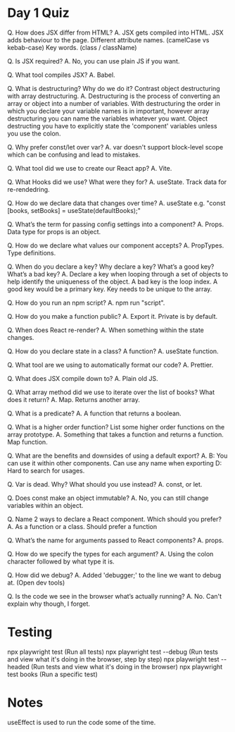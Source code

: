 # Day 1 Quiz

Q. How does JSX differ from HTML?
A. JSX gets compiled into HTML.
JSX adds behaviour to the page.
Different attribute names. (camelCase vs kebab-case)
Key words. (class / className)

Q. Is JSX required?
A. No, you can use plain JS if you want.

Q. What tool compiles JSX?
A. Babel.

Q. What is destructuring? Why do we do it? Contrast object destructuring with array destructuring.
A. Destructuring is the process of converting an array or object into a number of variables. With destructuring the order in which you declare your variable names is in important, however array destructuring you can name the variables whatever you want. Object destructing you have to explicitly state the 'component' variables unless you use the colon.

Q. Why prefer const/let over var?
A. var doesn't support block-level scope which can be confusing and lead to mistakes.

Q. What tool did we use to create our React app?
A. Vite.

Q. What Hooks did we use? What were they for?
A. useState. Track data for re-rendedring.

Q. How do we declare data that changes over time?
A. useState e.g. "const [books, setBooks] = useState(defaultBooks);"

Q. What’s the term for passing config settings into a component?
A. Props. Data type for props is an object.

Q. How do we declare what values our component accepts?
A. PropTypes. Type definitions.

Q. When do you declare a key? Why declare a key? What’s a good key? What’s a bad key?
A. Declare a key when looping through a set of objects to help identify the uniqueness of the object. A bad key is the loop index. A good key would be a primary key. Key needs to be unique to the array.

Q. How do you run an npm script?
A. npm run "script".

Q. How do you make a function public?
A. Export it. Private is by default.

Q. When does React re-render?
A. When something within the state changes.

Q. How do you declare state in a class? A function?
A. useState function.

Q. What tool are we using to automatically format our code?
A. Prettier.

Q. What does JSX compile down to?
A. Plain old JS.

Q. What array method did we use to iterate over the list of books? What does it return?
A. Map. Returns another array.

Q. What is a predicate?
A. A function that returns a boolean.

Q. What is a higher order function? List some higher order functions on the array prototype.
A. Something that takes a function and returns a function. Map function.

Q. What are the benefits and downsides of using a default export?
A. B: You can use it within other components. Can use any name when exporting D: Hard to search for usages.

Q. Var is dead. Why? What should you use instead?
A. const, or let.

Q. Does const make an object immutable?
A. No, you can still change variables within an object.

Q. Name 2 ways to declare a React component. Which should you prefer?
A. As a function or a class. Should prefer a function

Q. What’s the name for arguments passed to React components?
A. props.

Q. How do we specify the types for each argument?
A. Using the colon character followed by what type it is.

Q. How did we debug?
A. Added 'debugger;' to the line we want to debug at. (Open dev tools)

Q. Is the code we see in the browser what’s actually running?
A. No. Can't explain why though, I forget.

# Testing

npx playwright test (Run all tests)
npx playwright test --debug (Run tests and view what it's doing in the browser, step by step)
npx playwright test --headed (Run tests and view what it's doing in the browser)
npx playwright test books (Run a specific test)

# Notes

useEffect is used to run the code some of the time.
